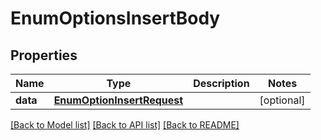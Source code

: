 # EnumOptionsInsertBody

## Properties
Name | Type | Description | Notes
------------ | ------------- | ------------- | -------------
**data** | [**EnumOptionInsertRequest**](EnumOptionInsertRequest.md) |  | [optional] 

[[Back to Model list]](../README.md#documentation-for-models) [[Back to API list]](../README.md#documentation-for-api-endpoints) [[Back to README]](../README.md)

